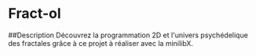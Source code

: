 # Fract-ol

##Description
Découvrez la programmation 2D et l'univers psychédelique des fractales grâce à ce projet à réaliser avec la minilibX.
